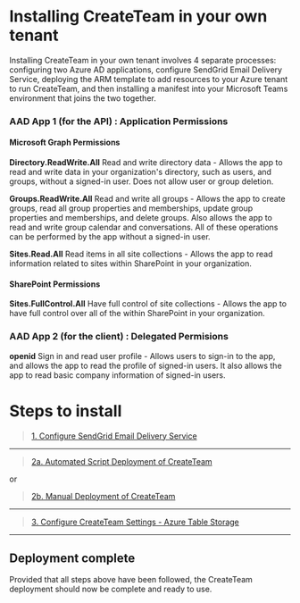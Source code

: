 # Installing CreateTeam in your own tenant

Installing CreateTeam in your own tenant involves 4 separate processes: configuring two Azure AD applications, configure SendGrid Email Delivery Service, deploying the ARM template to add resources to your Azure tenant to run CreateTeam, and then installing a manifest into your Microsoft Teams environment that joins the two together.

### AAD App 1 (for the API) : Application Permissions

#### Microsoft Graph Permissions

**Directory.ReadWrite.All** Read and write directory data - Allows the app to read and write data in your organization's directory, such as users, and groups, without a signed-in user. Does not allow user or group deletion.

**Groups.ReadWrite.All** Read and write all groups - Allows the app to create groups, read all group properties and memberships, update group properties and memberships, and delete groups. Also allows the app to read and write group calendar and conversations. All of these operations can be performed by the app without a signed-in user.

**Sites.Read.All** Read items in all site collections - Allows the app to read information related to sites within SharePoint in your organization.

#### SharePoint Permissions

**Sites.FullControl.All** Have full control of site collections - Allows the app to have full control over all of the within SharePoint in your organization.

### AAD App 2 (for the client) : Delegated Permisions

**openid** Sign in and read user profile - Allows users to sign-in to the app, and allows the app to read the profile of signed-in users. It also allows the app to read basic company information of signed-in users.

# Steps to install

>[1. Configure SendGrid Email Delivery Service](sendGrid.md)

---

>[2a. Automated Script Deployment of CreateTeam](armDeployScripts.md)

or

>[2b. Manual Deployment of CreateTeam](RegisterApplicationAPI.md)

---

>[3. Configure CreateTeam Settings - Azure Table Storage](TableStorageConfiguration.md)

---

## Deployment complete

Provided that all steps above have been followed, the CreateTeam deployment should now be complete and ready to use.